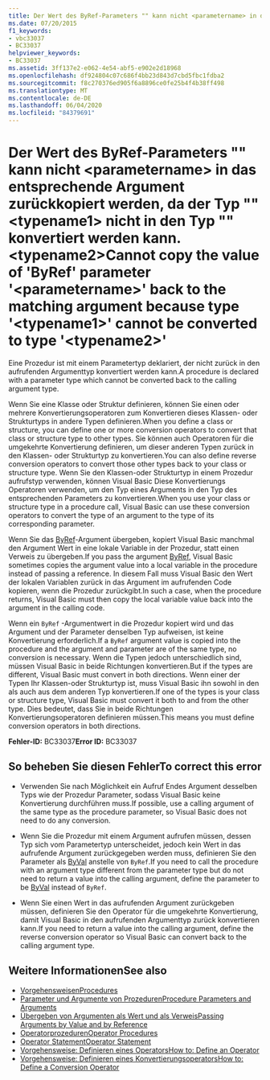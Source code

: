 ```yaml
---
title: Der Wert des ByRef-Parameters "" kann nicht <parametername> in das entsprechende Argument zurückkopiert werden, da der Typ "" <typename1> nicht in den Typ "" konvertiert werden kann. <typename2>
ms.date: 07/20/2015
f1_keywords:
- vbc33037
- BC33037
helpviewer_keywords:
- BC33037
ms.assetid: 3ff137e2-e062-4e54-abf5-e902e2d18968
ms.openlocfilehash: df924804c07c686f4bb23d843d7cbd5fbc1fdba2
ms.sourcegitcommit: f8c270376ed905f6a8896ce0fe25b4f4b38ff498
ms.translationtype: MT
ms.contentlocale: de-DE
ms.lasthandoff: 06/04/2020
ms.locfileid: "84379691"
---
```

# <a name="cannot-copy-the-value-of-byref-parameter-parametername-back-to-the-matching-argument-because-type-typename1-cannot-be-converted-to-type-typename2"></a><span data-ttu-id="c5aec-102">Der Wert des ByRef-Parameters "" kann nicht \<parametername> in das entsprechende Argument zurückkopiert werden, da der Typ "" \<typename1> nicht in den Typ "" konvertiert werden kann. \<typename2></span><span class="sxs-lookup"><span data-stu-id="c5aec-102">Cannot copy the value of 'ByRef' parameter '\<parametername>' back to the matching argument because type '\<typename1>' cannot be converted to type '\<typename2>'</span></span>
<span data-ttu-id="c5aec-103">Eine Prozedur ist mit einem Parametertyp deklariert, der nicht zurück in den aufrufenden Argumenttyp konvertiert werden kann.</span><span class="sxs-lookup"><span data-stu-id="c5aec-103">A procedure is declared with a parameter type which cannot be converted back to the calling argument type.</span></span>  
  
 <span data-ttu-id="c5aec-104">Wenn Sie eine Klasse oder Struktur definieren, können Sie einen oder mehrere Konvertierungsoperatoren zum Konvertieren dieses Klassen- oder Strukturtyps in andere Typen definieren.</span><span class="sxs-lookup"><span data-stu-id="c5aec-104">When you define a class or structure, you can define one or more conversion operators to convert that class or structure type to other types.</span></span> <span data-ttu-id="c5aec-105">Sie können auch Operatoren für die umgekehrte Konvertierung definieren, um dieser anderen Typen zurück in den Klassen- oder Strukturtyp zu konvertieren.</span><span class="sxs-lookup"><span data-stu-id="c5aec-105">You can also define reverse conversion operators to convert those other types back to your class or structure type.</span></span> <span data-ttu-id="c5aec-106">Wenn Sie den Klassen-oder Strukturtyp in einem Prozedur aufrufstyp verwenden, können Visual Basic Diese Konvertierungs Operatoren verwenden, um den Typ eines Arguments in den Typ des entsprechenden Parameters zu konvertieren.</span><span class="sxs-lookup"><span data-stu-id="c5aec-106">When you use your class or structure type in a procedure call, Visual Basic can use these conversion operators to convert the type of an argument to the type of its corresponding parameter.</span></span>  
  
 <span data-ttu-id="c5aec-107">Wenn Sie das [ByRef](../language-reference/modifiers/byref.md)-Argument übergeben, kopiert Visual Basic manchmal den Argument Wert in eine lokale Variable in der Prozedur, statt einen Verweis zu übergeben.</span><span class="sxs-lookup"><span data-stu-id="c5aec-107">If you pass the argument [ByRef](../language-reference/modifiers/byref.md), Visual Basic sometimes copies the argument value into a local variable in the procedure instead of passing a reference.</span></span> <span data-ttu-id="c5aec-108">In diesem Fall muss Visual Basic den Wert der lokalen Variablen zurück in das Argument im aufrufenden Code kopieren, wenn die Prozedur zurückgibt.</span><span class="sxs-lookup"><span data-stu-id="c5aec-108">In such a case, when the procedure returns, Visual Basic must then copy the local variable value back into the argument in the calling code.</span></span>  
  
 <span data-ttu-id="c5aec-109">Wenn ein `ByRef` -Argumentwert in die Prozedur kopiert wird und das Argument und der Parameter denselben Typ aufweisen, ist keine Konvertierung erforderlich.</span><span class="sxs-lookup"><span data-stu-id="c5aec-109">If a `ByRef` argument value is copied into the procedure and the argument and parameter are of the same type, no conversion is necessary.</span></span> <span data-ttu-id="c5aec-110">Wenn die Typen jedoch unterschiedlich sind, müssen Visual Basic in beide Richtungen konvertieren.</span><span class="sxs-lookup"><span data-stu-id="c5aec-110">But if the types are different, Visual Basic must convert in both directions.</span></span> <span data-ttu-id="c5aec-111">Wenn einer der Typen Ihr Klassen-oder Strukturtyp ist, muss Visual Basic ihn sowohl in den als auch aus dem anderen Typ konvertieren.</span><span class="sxs-lookup"><span data-stu-id="c5aec-111">If one of the types is your class or structure type, Visual Basic must convert it both to and from the other type.</span></span> <span data-ttu-id="c5aec-112">Dies bedeutet, dass Sie in beide Richtungen Konvertierungsoperatoren definieren müssen.</span><span class="sxs-lookup"><span data-stu-id="c5aec-112">This means you must define conversion operators in both directions.</span></span>  
  
 <span data-ttu-id="c5aec-113">**Fehler-ID:** BC33037</span><span class="sxs-lookup"><span data-stu-id="c5aec-113">**Error ID:** BC33037</span></span>  
  
## <a name="to-correct-this-error"></a><span data-ttu-id="c5aec-114">So beheben Sie diesen Fehler</span><span class="sxs-lookup"><span data-stu-id="c5aec-114">To correct this error</span></span>  
  
- <span data-ttu-id="c5aec-115">Verwenden Sie nach Möglichkeit ein Aufruf Endes Argument desselben Typs wie der Prozedur Parameter, sodass Visual Basic keine Konvertierung durchführen muss.</span><span class="sxs-lookup"><span data-stu-id="c5aec-115">If possible, use a calling argument of the same type as the procedure parameter, so Visual Basic does not need to do any conversion.</span></span>  
  
- <span data-ttu-id="c5aec-116">Wenn Sie die Prozedur mit einem Argument aufrufen müssen, dessen Typ sich vom Parametertyp unterscheidet, jedoch kein Wert in das aufrufende Argument zurückgegeben werden muss, definieren Sie den Parameter als [ByVal](../language-reference/modifiers/byval.md) anstelle von `ByRef`.</span><span class="sxs-lookup"><span data-stu-id="c5aec-116">If you need to call the procedure with an argument type different from the parameter type but do not need to return a value into the calling argument, define the parameter to be [ByVal](../language-reference/modifiers/byval.md) instead of `ByRef`.</span></span>  
  
- <span data-ttu-id="c5aec-117">Wenn Sie einen Wert in das aufrufenden Argument zurückgeben müssen, definieren Sie den Operator für die umgekehrte Konvertierung, damit Visual Basic in den aufrufenden Argumenttyp zurück konvertieren kann.</span><span class="sxs-lookup"><span data-stu-id="c5aec-117">If you need to return a value into the calling argument, define the reverse conversion operator so Visual Basic can convert back to the calling argument type.</span></span>  
  
## <a name="see-also"></a><span data-ttu-id="c5aec-118">Weitere Informationen</span><span class="sxs-lookup"><span data-stu-id="c5aec-118">See also</span></span>

- [<span data-ttu-id="c5aec-119">Vorgehensweisen</span><span class="sxs-lookup"><span data-stu-id="c5aec-119">Procedures</span></span>](../programming-guide/language-features/procedures/index.md)
- [<span data-ttu-id="c5aec-120">Parameter und Argumente von Prozeduren</span><span class="sxs-lookup"><span data-stu-id="c5aec-120">Procedure Parameters and Arguments</span></span>](../programming-guide/language-features/procedures/procedure-parameters-and-arguments.md)
- [<span data-ttu-id="c5aec-121">Übergeben von Argumenten als Wert und als Verweis</span><span class="sxs-lookup"><span data-stu-id="c5aec-121">Passing Arguments by Value and by Reference</span></span>](../programming-guide/language-features/procedures/passing-arguments-by-value-and-by-reference.md)
- [<span data-ttu-id="c5aec-122">Operatorprozeduren</span><span class="sxs-lookup"><span data-stu-id="c5aec-122">Operator Procedures</span></span>](../programming-guide/language-features/procedures/operator-procedures.md)
- [<span data-ttu-id="c5aec-123">Operator Statement</span><span class="sxs-lookup"><span data-stu-id="c5aec-123">Operator Statement</span></span>](../language-reference/statements/operator-statement.md)
- [<span data-ttu-id="c5aec-124">Vorgehensweise: Definieren eines Operators</span><span class="sxs-lookup"><span data-stu-id="c5aec-124">How to: Define an Operator</span></span>](../programming-guide/language-features/procedures/how-to-define-an-operator.md)
- [<span data-ttu-id="c5aec-125">Vorgehensweise: Definieren eines Konvertierungsoperators</span><span class="sxs-lookup"><span data-stu-id="c5aec-125">How to: Define a Conversion Operator</span></span>](../programming-guide/language-features/procedures/how-to-define-a-conversion-operator.md)
